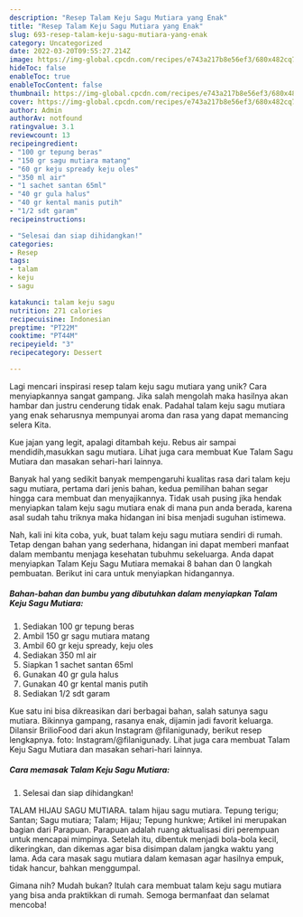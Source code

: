 ```yaml
---
description: "Resep Talam Keju Sagu Mutiara yang Enak"
title: "Resep Talam Keju Sagu Mutiara yang Enak"
slug: 693-resep-talam-keju-sagu-mutiara-yang-enak
category: Uncategorized
date: 2022-03-20T09:55:27.214Z
image: https://img-global.cpcdn.com/recipes/e743a217b8e56ef3/680x482cq70/talam-keju-sagu-mutiara-foto-resep-utama.jpg
hideToc: false
enableToc: true
enableTocContent: false
thumbnail: https://img-global.cpcdn.com/recipes/e743a217b8e56ef3/680x482cq70/talam-keju-sagu-mutiara-foto-resep-utama.jpg
cover: https://img-global.cpcdn.com/recipes/e743a217b8e56ef3/680x482cq70/talam-keju-sagu-mutiara-foto-resep-utama.jpg
author: Admin
authorAv: notfound
ratingvalue: 3.1
reviewcount: 13
recipeingredient:
- "100 gr tepung beras"
- "150 gr sagu mutiara matang"
- "60 gr keju spready keju oles"
- "350 ml air"
- "1 sachet santan 65ml"
- "40 gr gula halus"
- "40 gr kental manis putih"
- "1/2 sdt garam"
recipeinstructions:

- "Selesai dan siap dihidangkan!"
categories:
- Resep
tags:
- talam
- keju
- sagu

katakunci: talam keju sagu 
nutrition: 271 calories
recipecuisine: Indonesian
preptime: "PT22M"
cooktime: "PT44M"
recipeyield: "3"
recipecategory: Dessert

---
```





Lagi mencari inspirasi resep talam keju sagu mutiara yang unik? Cara menyiapkannya sangat gampang. Jika salah mengolah maka hasilnya akan hambar dan justru cenderung tidak enak. Padahal talam keju sagu mutiara yang enak seharusnya mempunyai aroma dan rasa yang dapat memancing selera Kita.





Kue jajan yang legit, apalagi ditambah keju. Rebus air sampai mendidih,masukkan sagu mutiara. Lihat juga cara membuat Kue Talam Sagu Mutiara dan masakan sehari-hari lainnya.

Banyak hal yang sedikit banyak mempengaruhi kualitas rasa dari talam keju sagu mutiara, pertama dari jenis bahan, kedua pemilihan bahan segar hingga cara membuat dan menyajikannya. Tidak usah pusing jika hendak menyiapkan talam keju sagu mutiara enak di mana pun anda berada, karena asal sudah tahu triknya maka hidangan ini bisa menjadi suguhan istimewa.






Nah, kali ini kita coba, yuk, buat talam keju sagu mutiara sendiri di rumah. Tetap dengan bahan yang sederhana, hidangan ini dapat memberi manfaat dalam membantu menjaga kesehatan tubuhmu sekeluarga. Anda dapat menyiapkan Talam Keju Sagu Mutiara memakai 8 bahan dan 0 langkah pembuatan. Berikut ini cara untuk menyiapkan hidangannya.

<!--inarticleads1-->

##### Bahan-bahan dan bumbu yang dibutuhkan dalam menyiapkan Talam Keju Sagu Mutiara:

1. Sediakan 100 gr tepung beras
1. Ambil 150 gr sagu mutiara matang
1. Ambil 60 gr keju spready, keju oles
1. Sediakan 350 ml air
1. Siapkan 1 sachet santan 65ml
1. Gunakan 40 gr gula halus
1. Gunakan 40 gr kental manis putih
1. Sediakan 1/2 sdt garam


Kue satu ini bisa dikreasikan dari berbagai bahan, salah satunya sagu mutiara. Bikinnya gampang, rasanya enak, dijamin jadi favorit keluarga. Dilansir BrilioFood dari akun Instagram @filanigunady, berikut resep lengkapnya. foto: Instagram/@filanigunady. Lihat juga cara membuat Talam Keju Sagu Mutiara dan masakan sehari-hari lainnya. 

<!--inarticleads2-->

##### Cara memasak Talam Keju Sagu Mutiara:


1. Selesai dan siap dihidangkan!

TALAM HIJAU SAGU MUTIARA. talam hijau sagu mutiara. Tepung terigu; Santan; Sagu mutiara; Talam; Hijau; Tepung hunkwe; Artikel ini merupakan bagian dari Parapuan. Parapuan adalah ruang aktualisasi diri perempuan untuk mencapai mimpinya. Setelah itu, dibentuk menjadi bola-bola kecil, dikeringkan, dan dikemas agar bisa disimpan dalam jangka waktu yang lama. Ada cara masak sagu mutiara dalam kemasan agar hasilnya empuk, tidak hancur, bahkan menggumpal. 

Gimana nih? Mudah bukan? Itulah cara membuat talam keju sagu mutiara yang bisa anda praktikkan di rumah. Semoga bermanfaat dan selamat mencoba!
